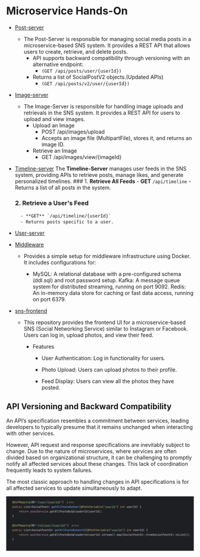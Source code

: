 # Microservice Hands-On
- [Post-server](https://github.com/KyleKim107/post-server)
    - The Post-Server is responsible for managing social media posts in a microservice-based SNS system. It provides a REST API that allows users to create, retrieve, and delete posts.
        - API supports backward compatibility through versioning with an alternative endpoint:
            * `(GET /api/posts/user/{userId})`
        - Returns a list of SocialPostV2 objects.(Updated APIs)
            * `(GET /api/posts/v2/user/{userId})`

- [Image-server](https://github.com/KyleKim107/image-server)
    - The Image-Server is responsible for handling image uploads and retrievals in the SNS system. It provides a REST API for users to upload and view images.
        - Upload an Image
            - POST /api/images/upload
            - Accepts an image file (MultipartFile), stores it, and returns an image ID.
        - Retrieve an Image
            - GET /api/images/view/{imageId}

- [Timeline-server](https://www.google.com)
    The **Timeline-Server** manages user feeds in the SNS system, providing APIs to retrieve posts, manage likes, and generate personalized timelines.
        ### 1. **Retrieve All Feeds**
        - **GET** `/api/timeline`
        - Returns a list of all posts in the system.

    ### 2. **Retrieve a User's Feed**
        - **GET** `/api/timeline/{userId}`
        - Returns posts specific to a user.
- [User-server](https://github.com/KyleKim107/user-server)
- [Middleware](https://github.com/KyleKim107/middleware)
    - Provides a simple setup for middleware infrastructure using Docker. It includes configurations for:

        - MySQL: A relational database with a pre-configured schema (ddl.sql) and root password setup.
Kafka: A message queue system for distributed streaming, running on port 9092.
Redis: An in-memory data store for caching or fast data access, running on port 6379.
- [sns-frontend](https://github.com/KyleKim107/sns-frontend)
    - This repository provides the frontend UI for a microservice-based SNS (Social Networking Service) similar to Instagram or Facebook. Users can log in, upload photos, and view their feed.
        - Features

            - User Authentication: Log in functionality for users.

            - Photo Upload: Users can upload photos to their profile.

            - Feed Display: Users can view all the photos they have posted.




## API Versioning and Backward Compatibility
An API’s specification resembles a commitment between services, leading developers to typically presume that it remains unchanged when interacting with other services.


However, API request and response specifications are inevitably subject to change. Due to the nature of microservices, where services are often divided based on organizational structure, it can be challenging to promptly notify all affected services about these changes. This lack of coordination frequently leads to system failures.

The most classic approach to handling changes in API specifications is for all affected services to update simultaneously to adapt.



![API Versioning](image/api-versioning.png)